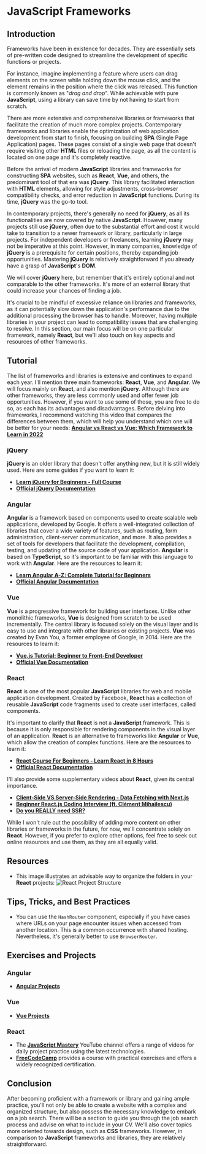 # JavaScript Frameworks

## Introduction

Frameworks have been in existence for decades. They are essentially sets of pre-written code designed to streamline the development of specific functions or projects.

For instance, imagine implementing a feature where users can drag elements on the screen while holding down the mouse click, and the element remains in the position where the click was released. This function is commonly known as "_drag and drop_". While achievable with pure **JavaScript**, using a library can save time by not having to start from scratch.

There are more extensive and comprehensive libraries or frameworks that facilitate the creation of much more complex projects. Contemporary frameworks and libraries enable the optimization of web application development from start to finish, focusing on building **SPA** (Single Page Application) pages. These pages consist of a single web page that doesn't require visiting other **HTML** files or reloading the page, as all the content is located on one page and it's completely reactive.

Before the arrival of modern **JavaScript** libraries and frameworks for constructing **SPA** websites, such as **React**, **Vue**, and others, the predominant tool of that era was **jQuery**. This library facilitated interaction with **HTML** elements, allowing for style adjustments, cross-browser compatibility checks, and error reduction in **JavaScript** functions. During its time, **jQuery** was the go-to tool.

In contemporary projects, there's generally no need for **jQuery**, as all its functionalities are now covered by native **JavaScript**. However, many projects still use **jQuery**, often due to the substantial effort and cost it would take to transition to a newer framework or library, particularly in large projects. For independent developers or freelancers, learning **jQuery** may not be imperative at this point. However, in many companies, knowledge of **jQuery** is a prerequisite for certain positions, thereby expanding job opportunities. Mastering **jQuery** is relatively straightforward if you already have a grasp of **JavaScript**'s **DOM**.

We will cover **jQuery** here, but remember that it's entirely optional and not comparable to the other frameworks. It's more of an external library that could increase your chances of finding a job.

It's crucial to be mindful of excessive reliance on libraries and frameworks, as it can potentially slow down the application's performance due to the additional processing the browser has to handle. Moreover, having multiple libraries in your project can lead to compatibility issues that are challenging to resolve. In this section, our main focus will be on one particular framework, namely **React**, but we'll also touch on key aspects and resources of other frameworks.

## Tutorial

The list of frameworks and libraries is extensive and continues to expand each year. I'll mention three main frameworks: **React**, **Vue**, and **Angular**. We will focus mainly on **React**, and also mention **jQuery**. Although there are other frameworks, they are less commonly used and offer fewer job opportunities. However, if you want to use some of those, you are free to do so, as each has its advantages and disadvantages. Before delving into frameworks, I recommend watching this video that compares the differences between them, which will help you understand which one will be better for your needs: **[Angular vs React vs Vue: Which Framework to Learn in 2022](https://www.youtube.com/watch?v=T2uKprwHHXU)**

### jQuery

**jQuery** is an older library that doesn't offer anything new, but it is still widely used. Here are some guides if you want to learn it:

-   **[Learn jQuery for Beginners - Full Course](www.youtube.com/watch?v=ScoURsEM_yU)**
-   **[Official jQuery Documentation](https://api.jquery.com)**

### Angular

**Angular** is a framework based on components used to create scalable web applications, developed by Google. It offers a well-integrated collection of libraries that cover a wide variety of features, such as routing, form administration, client-server communication, and more. It also provides a set of tools for developers that facilitate the development, compilation, testing, and updating of the source code of your application. **Angular** is based on **TypeScript**, so it's important to be familiar with this language to work with **Angular**. Here are the resources to learn it:

-   **[Learn Angular A-Z: Complete Tutorial for Beginners](https://www.youtube.com/watch?v=JWhRMyyF7nc)**
-   **[Official Angular Documentation](https://angular.io/docs)**

### Vue

**Vue** is a progressive framework for building user interfaces. Unlike other monolithic frameworks, **Vue** is designed from scratch to be used incrementally. The central library is focused solely on the visual layer and is easy to use and integrate with other libraries or existing projects. **Vue** was created by Evan You, a former employee of Google, in 2014. Here are the resources to learn it:

-   **[Vue.js Tutorial: Beginner to Front-End Developer](https://www.youtube.com/watch?v=1GNsWa_EZdw)**
-   **[Official Vue Documentation](https://es.vuejs.org/v2/guide/)**

### React

**React** is one of the most popular **JavaScript** libraries for web and mobile application development. Created by Facebook, **React** has a collection of reusable **JavaScript** code fragments used to create user interfaces, called components.

It's important to clarify that **React** is not a **JavaScript** framework. This is because it is only responsible for rendering components in the visual layer of an application. **React** is an alternative to frameworks like **Angular** or **Vue**, which allow the creation of complex functions. Here are the resources to learn it:

-   **[React Course For Beginners - Learn React in 8 Hours](https://www.youtube.com/watch?v=f55qeKGgB_M)**
-   **[Official React Documentation](https://react.dev/learn)**

I'll also provide some supplementary videos about **React**, given its central importance.

-   **[Client-Side VS Server-Side Rendering - Data Fetching with Next.js](https://www.youtube.com/watch?v=f1rF9YKm1Ms)**
-   **[Beginner React.js Coding Interview (ft. Clément Mihailescu)](https://www.youtube.com/watch?v=gnkrDse9QKc)**
-   **[Do you REALLY need SSR?](https://www.youtube.com/watch?v=kUs-fH1k-aM)**

While I won't rule out the possibility of adding more content on other libraries or frameworks in the future, for now, we'll concentrate solely on **React**. However, if you prefer to explore other options, feel free to seek out online resources and use them, as they are all equally valid.

## Resources

-   This image illustrates an advisable way to organize the folders in your **React** projects:
    ![React Project Structure](./assets/react-project-structure.jpg)

## Tips, Tricks, and Best Practices

-   You can use the `HashRouter` component, especially if you have cases where URLs on your page encounter issues when accessed from another location. This is a common occurrence with shared hosting. Nevertheless, it's generally better to use `BrowserRouter`.

## Exercises and Projects

### Angular

-   **[Angular Projects](https://www.youtube.com/playlist?list=PLIjdNHWULhPQ2JUw3SX5mPCmjLGWmXqnu)**

### Vue

-   **[Vue Projects](https://www.youtube.com/playlist?list=PLA1RSE1qWuKClzNo6jVN6BMyVOWNR-ymd)**

### React

-   The **[JavaScript Mastery](https://www.youtube.com/@javascriptmastery)** YouTube channel offers a range of videos for daily project practice using the latest technologies.
-   **[FreeCodeCamp](https://www.freecodecamp.org/learn/2022/responsive-web-design/)** provides a course with practical exercises and offers a widely recognized certification.

## Conclusion

After becoming proficient with a framework or library and gaining ample practice, you'll not only be able to create a website with a complex and organized structure, but also possess the necessary knowledge to embark on a job search. There will be a section to guide you through the job search process and advise on what to include in your CV. We'll also cover topics more oriented towards design, such as **CSS** frameworks. However, in comparison to **JavaScript** frameworks and libraries, they are relatively straightforward.
